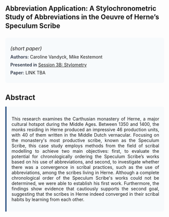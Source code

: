 
<style>    
    h2 {
        margin-top: 0;
        margin-bottom: 1.5rem;
        line-height: 1.3;
    }
    
    h3 {
        margin-top: 2rem;
        margin-bottom: 1rem;
        font-size: 1.4rem;
        font-weight:bold;
    }
    
    .metadata {
        background-color: #f7fafc;
        padding: 1rem;
        border-radius: 6px;
        margin-bottom: 2rem;
    }
    
    .metadata p {
        margin: 0.5rem 0;
    }
    
    .abstract {
        text-align: justify;
        padding: 1rem;
        background-color: #f7fafc;
        border-left: 4px solid #2c5282;
        border-radius: 0 6px 6px 0;
    }
    
    strong {
        color: #2d3748;
        font-weight: 600;
    }
</style>
<main role="main">
<h2>Abbreviation Application: A Stylochronometric Study of Abbreviations in the Oeuvre of Herne’s Speculum Scribe</h2>

<section class="metadata">
<p style='font-size:1rem'><i>(short paper)</i></p>
<p><strong>Authors:</strong> Caroline Vandyck, Mike Kestemont</p>
<p><strong>Presented in</strong> <a href="/programme/#session3B">Session 3B: Stylometry</a></p>
<p><strong>Paper:</strong> LINK TBA</p>
</section>

<section>
<h3>Abstract</h3>
<div class="abstract">
<p>This research examines the Carthusian monastery of Herne, a major cultural hotspot during the Middle Ages. Between 1350 and 1400, the monks residing in Herne produced an impressive 46 production units, with 40 of them written in the Middle Dutch vernacular. Focusing on the monastery's most productive scribe, known as the Speculum Scribe, this case study employs methods from the field of scribal modelling to achieve two main objectives: first, to evaluate the potential for chronologically ordering the Speculum Scribe’s works based on his use of abbreviations, and second, to investigate whether there was a convergence in scribal practices, such as the use of abbreviations, among the scribes living in Herne. Although a complete chronological order of the Speculum Scribe's works could not be determined, we were able to establish his first work. Furthermore, the findings show evidence that cautiously supports the second goal, suggesting that the scribes in Herne indeed converged in their scribal habits by learning from each other.</p>
</div>
</section>
</main>